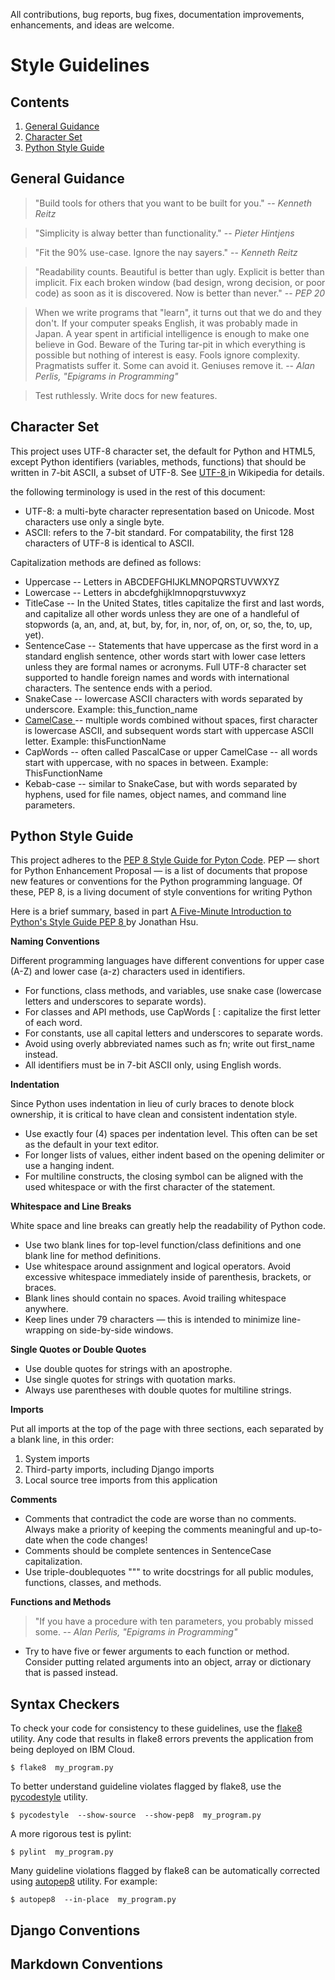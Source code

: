 All contributions, bug reports, bug fixes, documentation improvements, enhancements, and ideas are welcome.


# Style Guidelines

## Contents

1. [General Guidance](#general-guidance)
1. [Character Set](#character-set)
1. [Python Style Guide](#python-style-guide)


## General Guidance

> "Build tools for others that you want to be built for you." 
> -- <cite>Kenneth Reitz</cite>

> "Simplicity is alway better than functionality." 
> -- <cite>Pieter Hintjens</cite>

> "Fit the 90% use-case. Ignore the nay sayers." 
> -- <cite>Kenneth Reitz</cite>

> "Readability counts. Beautiful is better than ugly.  Explicit is better 
> than implicit. Fix each broken window (bad design, wrong decision, or poor 
> code) as soon as it is discovered.  Now is better than never." 
> -- <cite>PEP 20</cite>

> When we write programs that "learn", it turns out that we do and they 
> don't. If your computer speaks English, it was probably made in Japan.
> A year spent in artificial intelligence is enough to make one believe in God.
> Beware of the Turing tar-pit in which everything is possible but nothing 
> of interest is easy.  Fools ignore complexity. Pragmatists suffer it. Some 
> can avoid it. Geniuses remove it.
> -- <cite>Alan Perlis, "Epigrams in Programming"</cite> 

> Test ruthlessly. Write docs for new features.

## Character Set

This project uses UTF-8 character set, the default for Python and HTML5,
except Python identifiers (variables, methods, functions) that should be
written in 7-bit ASCII, a subset of UTF-8.  See [UTF-8
](https://en.wikipedia.org/wiki/UTF-8) in Wikipedia for details.

the following terminology is used in the rest of this document:

* UTF-8: a multi-byte character representation based on Unicode.  Most
characters use only a single byte.
* ASCII: refers to the 7-bit standard. For compatability, the first 128 
characters of UTF-8 is identical to ASCII.

Capitalization methods are defined as follows:

* Uppercase -- Letters in ABCDEFGHIJKLMNOPQRSTUVWXYZ
* Lowercase -- Letters in abcdefghijklmnopqrstuvwxyz
* TitleCase -- In the United States, titles capitalize the first and last
words, and capitalize all other words unless they are one of
a handleful of stopwords (a, an, and, at, but, by, for, in, nor, of, on, or,
so, the, to, up, yet).
* SentenceCase -- Statements that have uppercase as the first word in a
standard english sentence, other words start with lower case letters unless
they are formal names or acronyms.  Full UTF-8 character set supported to
handle foreign names and words with international characters. The sentence 
ends with a period.
* SnakeCase -- lowercase ASCII characters with words separated by underscore.
Example: this_function_name
* [CamelCase
](https://en.wikipedia.org/wiki/Camel_case) -- multiple words combined without 
spaces, first character is lowercase ASCII, and subsequent words start with
uppercase ASCII letter.  Example:  thisFunctionName
* CapWords -- often called PascalCase or upper CamelCase -- all words start 
with uppercase, with no spaces in between.  Example:  ThisFunctionName
* Kebab-case -- similar to SnakeCase, but with words separated by hyphens, 
used for file names, object names, and command line parameters.


## Python Style Guide
This project adheres to the [PEP 8 Style Guide for Pyton 
Code](https://www.python.org/dev/peps/pep-0008/).  PEP — short for Python 
Enhancement Proposal — is a list of documents that propose new features or 
conventions for the Python programming language. Of these, PEP 8, is a living
document of style conventions for writing Python

Here is a brief summary, based in part [A Five-Minute Introduction to Python's 
Style Guide PEP 8
](https://medium.com/code-85/a-five-minute-introduction-to-pythons-style-guide-pep-8-57202886265f)
by Jonathan Hsu.

**Naming Conventions**

Different programming languages have different conventions for upper case (A-Z)
and lower case (a-z) characters used in identifiers.

* For functions, class methods, and variables, use snake case (lowercase 
letters and underscores to separate words).
* For classes and API methods, use CapWords [
: capitalize the first 
letter of each word.
* For constants, use all capital letters and underscores to separate words.
* Avoid using overly abbreviated names such as fn; write out first_name 
instead.
* All identifiers must be in 7-bit ASCII only, using English words.

**Indentation**

Since Python uses indentation in lieu of curly braces to denote block
ownership, it is critical to have clean and consistent indentation style.

* Use exactly four (4) spaces per indentation level.  This often
can be set as the default in your text editor.
* For longer lists of values, either indent based on the opening delimiter or
use a hanging indent. 
* For multiline constructs, the closing symbol can be aligned with the used
whitespace or with the first character of the statement.

**Whitespace and Line Breaks**

White space and line breaks can greatly help the readability of Python code.

* Use two blank lines for top-level function/class definitions and one blank
line for method definitions.
* Use whitespace around assignment and logical operators.  Avoid excessive
whitespace immediately inside of parenthesis, brackets, or braces.
* Blank lines should contain no spaces.  Avoid trailing whitespace anywhere.
* Keep lines under 79 characters — this is intended to minimize line-wrapping
on side-by-side windows.

**Single Quotes or Double Quotes**

* Use double quotes for strings with an apostrophe.
* Use single quotes for strings with quotation marks.
* Always use parentheses with double quotes for multiline strings.

**Imports**

Put all imports at the top of the page with three sections, each separated by
a blank line, in this order:

1. System imports
1. Third-party imports, including Django imports
1. Local source tree imports from this application

**Comments**

* Comments that contradict the code are worse than no comments. Always make a
priority of keeping the comments meaningful and up-to-date when the code
changes!
* Comments should be complete sentences in SentenceCase capitalization. 
* Use triple-doublequotes """ to write docstrings for all public modules,
functions, classes, and methods.

**Functions and Methods**

> "If you have a procedure with ten parameters, you probably missed some.
> -- <cite>Alan Perlis, "Epigrams in Programming"</cite> 

* Try to have five or fewer arguments to each function or method.  Consider
putting related arguments into an object, array or dictionary that is passed 
instead.

## Syntax Checkers

To check your code for consistency to these guidelines, use the 
[flake8](https://pypi.org/project/flake8/) utility.  Any code that results
in flake8 errors prevents the application from being deployed on IBM Cloud.

```console
$ flake8  my_program.py
```

To better understand guideline violates flagged by flake8, use the 
[pycodestyle](https://github.com/PyCQA/pycodestyle) utility.

```console
$ pycodestyle  --show-source  --show-pep8  my_program.py
```

A more rigorous test is pylint:

```console
$ pylint  my_program.py
```

Many guideline violations flagged by flake8 can be automatically corrected
using [autopep8](https://pypi.org/project/autopep8) utility.  For example:

```console
$ autopep8  --in-place  my_program.py
```



## Django Conventions

## Markdown Conventions
